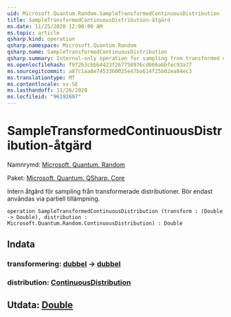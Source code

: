 ```yaml
---
uid: Microsoft.Quantum.Random.SampleTransformedContinuousDistribution
title: SampleTransformedContinuousDistribution-åtgärd
ms.date: 11/25/2020 12:00:00 AM
ms.topic: article
qsharp.kind: operation
qsharp.namespace: Microsoft.Quantum.Random
qsharp.name: SampleTransformedContinuousDistribution
qsharp.summary: Internal-only operation for sampling from transformed distributions. Should only be used via partial application.
ms.openlocfilehash: f9f2b3cbbb4423f267758976cd066abbfec93a77
ms.sourcegitcommit: a87c1aa8e7453360025e47ba614f25b02ea84ec3
ms.translationtype: MT
ms.contentlocale: sv-SE
ms.lasthandoff: 11/26/2020
ms.locfileid: "96192697"
---
```

# <a name="sampletransformedcontinuousdistribution-operation"></a>SampleTransformedContinuousDistribution-åtgärd

Namnrymd: [Microsoft. Quantum. Random](xref:Microsoft.Quantum.Random)

Paket: [Microsoft. Quantum. QSharp. Core](https://nuget.org/packages/Microsoft.Quantum.QSharp.Core)


Intern åtgärd för sampling från transformerade distributioner.
Bör endast användas via partiell tillämpning.

```qsharp
operation SampleTransformedContinuousDistribution (transform : (Double -> Double), distribution : Microsoft.Quantum.Random.ContinuousDistribution) : Double
```


## <a name="input"></a>Indata

### <a name="transform--double---double"></a>transformering: [dubbel](xref:microsoft.quantum.lang-ref.double) -> [dubbel](xref:microsoft.quantum.lang-ref.double)




### <a name="distribution--continuousdistribution"></a>distribution: [ContinuousDistribution](xref:Microsoft.Quantum.Random.ContinuousDistribution)





## <a name="output--double"></a>Utdata: [Double](xref:microsoft.quantum.lang-ref.double)

